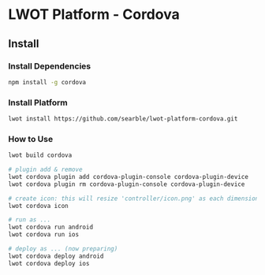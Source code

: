 # LWOT Platform - Cordova

## Install

### Install Dependencies

```bash
npm install -g cordova
```

### Install Platform

```bash
lwot install https://github.com/searble/lwot-platform-cordova.git
```

### How to Use

```bash
lwot build cordova

# plugin add & remove
lwot cordova plugin add cordova-plugin-console cordova-plugin-device
lwot cordova plugin rm cordova-plugin-console cordova-plugin-device

# create icon: this will resize 'controller/icon.png' as each dimension size
lwot cordova icon

# run as ...
lwot cordova run android
lwot cordova run ios

# deploy as ... (now preparing)
lwot cordova deploy android
lwot cordova deploy ios
``` 
